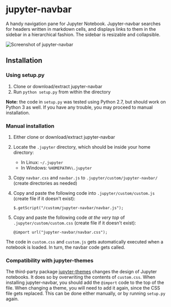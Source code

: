 # jupyter-navbar
A handy navigation pane for Jupyter Notebook.
Jupyter-navbar searches for headers written in markdown cells, and displays links to them in the sidebar in a hierarchical fashion. The sidebar is resizable and collapsible.

![Screenshot of jupyter-navbar](https://raw.githubusercontent.com/shoval/jupyter-navbar/master/screenshots/navbar_screenshot.png?v=2)

## Installation

### Using setup.py

1. Clone or download/extract jupyter-navbar
2. Run `python setup.py` from within the directory

__Note:__ the code in `setup.py` was tested using Python 2.7, but should work on Python 3 as well. If you have any trouble, you may proceed to manual installation.

### Manual installation

1. Either clone or download/extract jupyter-navbar
2. Locate the `.jupyter` directory, which should be inside your home directory:
    * In Linux: `~/.jupyter`
    * In Windows: `%HOMEPATH%\.jupyter`
3. Copy `navbar.css` and `navbar.js` to `.jupyter/custom/jupyter-navbar/` (create directories as needed)
4. Copy and paste the following code into `.jupyter/custom/custom.js` (create file if it doesn't exist):

       $.getScript("/custom/jupyter-navbar/navbar.js");
    
5. Copy and paste the following code _at the very top_ of `.jupyter/custom/custom.css` (create file if it doesn't exist):

       @import url("jupyter-navbar/navbar.css");

The code in `custom.css` and `custom.js` gets automatically executed when a notebook is loaded. In turn, the navbar code gets called.

### Compatibility with jupyter-themes

The third-party package [jupyter-themes](https://github.com/dunovank/jupyter-themes) changes the design of Jupyter notebooks. It does so by overwriting the contents of `custom.css`. When installing jupyter-navbar, you should add the `@import` code to the top of the file. When changing a theme, you will need to add it again, since the CSS file gets replaced. This can be done either manually, or by running `setup.py` again.
